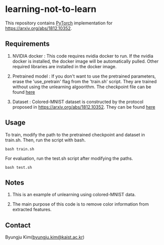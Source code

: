 # learning-not-to-learn
This repository contains [PyTorch](https://pytorch.org) implementation for https://arxiv.org/abs/1812.10352.

## Requirements
1. NVIDIA docker : This code requires nvidia docker to run. If the nvidia docker is installed, the docker image will be automatically pulled. Other required libraries are installed in the docker image.

2. Pretrained model : If you don't want to use the pretrained parameters, erase the 'use_pretrain' flag from the 'train.sh' script. They are trained without using the unlearning algoorithm. The checkpoint file can be found [here](https://drive.google.com/file/d/1mEpKquM8XAkaZXmyvtaszv49fjDp9Gd_/view?usp=sharing)

3. Dataset : Colored-MNIST dataset is constructed by the protocol proposed in https://arxiv.org/abs/1812.10352. They can be found [here](https://drive.google.com/file/d/11K-GmFD5cg3_KTtyBRkj9VBEnHl-hx_Q/view?usp=sharing)

## Usage
To train, modify the path to the pretrained checkpoint and dataset in train.sh.
Then, run the script with bash.
```
bash train.sh
```
For evaluation, run the test.sh script after modifying the paths.

```
bash test.sh
```


## Notes
1. This is an example of unlearning using colored-MNIST data.

2. The main purpose of this code is to remove color information from extracted features.


## Contact
Byungju Kim(byungju.kim@kaist.ac.kr)
